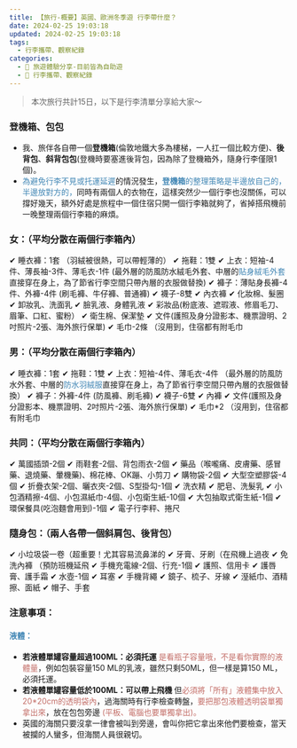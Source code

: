 ```yaml
---
title: 【旅行-概要】英國、歐洲冬季遊 行李帶什麼？
date: 2024-02-25 19:03:18
updated: 2024-02-25 19:03:18
tags:
  - 行李攜帶、觀察紀錄
categories: 
  - 🌴 旅遊體驗分享-目前皆為自助遊
  - 🥥 行李攜帶、觀察紀錄
---
```

>	本次旅行共計15日，以下是行李清單分享給大家～
<!-- more -->
### 登機箱、包包
+ 我、旅伴各自帶一個**登機箱**(倫敦地鐵大多為樓梯，一人扛一個比較方便)、**後背包**、**斜背包包**(登機時要塞進後背包，因為除了登機箱外，隨身行李僅限1個)。
+ <font color=#4287B5>為避免行李不見或托運延遲</font>的情況發生，<font color=#4287B5>**登機箱**的整理策略是半邊放自己的，半邊放對方的，</font>同時有兩個人的衣物在，這樣突然少一個行李也沒關係，可以撐好幾天，額外好處是旅程中一個住宿只開一個行李箱就夠了，省掉搭飛機前一晚整理兩個行李箱的麻煩。

### 女：（平均分散在兩個行李箱內）
✔ 睡衣褲：1套 （羽絨被很熱，可以帶輕薄的）
✔ 拖鞋：1雙
✔ 上衣：短袖-4件、薄長袖-3件、薄毛衣-1件
 (最外層的防風防水絨毛外套、中層的<font color=#4287B5>貼身絨毛外套</font>直接穿在身上，為了節省行李空間只帶內層的衣服做替換)
✔ 褲子：薄貼身長褲-4件、外褲-4件 (刷毛褲、牛仔褲、普通褲)
✔ 襪子-8雙 
✔ 內衣褲
✔ 化妝棉、髮圈
✔ 卸妝乳、洗面乳
✔ 臉乳液、身體乳液
✔ 彩妝品(粉底液、遮瑕液、修眉毛刀、眉筆、口紅、蜜粉）
✔ 衛生棉、保潔墊
✔ 文件(護照及身分證影本、機票證明、2吋照片-2張、海外旅行保單)
✔ 毛巾-2條 （沒用到，住宿都有附毛巾

### 男：（平均分散在兩個行李箱內）
✔ 睡衣褲：1套
✔ 拖鞋：1雙
✔ 上衣：短袖-4件、薄毛衣-4件 
（最外層的防風防水外套、中層的<font color=#4287B5>防水羽絨服</font>直接穿在身上，為了節省行李空間只帶內層的衣服做替換）
✔ 褲子：外褲-4件 (防風褲、刷毛褲)
✔ 襪子-6雙 
✔ 內褲
✔ 文件(護照及身分證影本、機票證明、2吋照片-2張、海外旅行保單)
✔ 毛巾*2 （沒用到，住宿都有附毛巾

### 共同：（平均分散在兩個行李箱內）
✔ 萬國插頭-2個
✔ 雨鞋套-2個、背包雨衣-2個
✔ 藥品（喉嚨痛、皮膚藥、感冒藥、退燒藥、暈機藥)、棉花棒、OK蹦、小剪刀
✔ 購物袋-2個
✔ 大型空塑膠袋-4個
✔ 折疊衣架-2個、曬衣夾-2個、S型掛勾-1個
✔ 洗衣精
✔ 肥皂、洗髮乳
✔ 小包酒精擦-4個、小包濕紙巾-4個、小包衛生紙-10個
✔ 大包抽取式衛生紙-1個
✔ 環保餐具(吃泡麵會用到)-1個
✔ 電子行李秤、捲尺

### 隨身包：（兩人各帶一個斜肩包、後背包）
✔ 小垃圾袋一卷（超重要！尤其容易流鼻涕的
✔ 牙膏、牙刷（在飛機上過夜
✔ 免洗內褲 （預防班機延飛
✔ 手機充電線-2個、行充-1個
✔ 護照、信用卡
✔ 護唇膏、護手霜
✔ 水壺-1個
✔ 耳塞 
✔ 手機背繩
✔ 鏡子、梳子、牙線
✔ 溼紙巾、酒精擦、面紙
✔ 帽子、手套

### 注意事項：
#### <font color=#4287B5>液體：</font>
+ **若液體單罐容量超過100ML：必須托運**
<font color=#c36d67>是看瓶子容量哦，不是看你實際的液體量</font>，例如包裝容量150 ML的乳液，雖然只剩50ML，但一樣是算150 ML，必須托運。
+ **若液體單罐容量低於100ML：可以帶上飛機**
但<font color=#c36d67>必須將「所有」液體集中放入20*20cm的透明袋內</font>，過海關時有行李檢查轉盤，<font color=#c36d67>要把那包液體透明袋單獨拿出來</font>，放在包包旁邊 <font color=#c36d67>(平板、電腦也要單獨拿出)。</font>
+ 英國的海關只要沒拿一律會被叫到旁邊，會叫你把它拿出來他們要檢查，當天被攔的人蠻多，但海關人員很親切。

